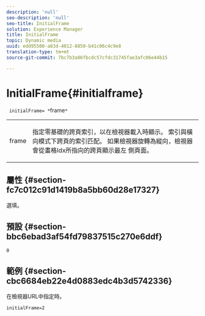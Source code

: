 ```yaml
---
description: 'null'
seo-description: 'null'
seo-title: InitialFrame
solution: Experience Manager
title: InitialFrame
topic: Dynamic media
uuid: edd95500-a83d-4012-8850-b41c06c4c9e8
translation-type: tm+mt
source-git-commit: 7bc7b3a86fbcdc57cfdc31745fae3afc06e44b15

---
```



# InitialFrame{#initialframe}

` initialFrame= *`frame`*`

<table id="table_06B5F795889E402FB6BCEA4D882E1422"> 
 <tbody> 
  <tr> 
   <td colname="col1"> <p> <span class="codeph"><span class="varname"> frame</span></span> </p> </td> 
   <td colname="col2"> <p> 指定零基礎的跨頁索引，以在檢視器載入時顯示。 索引與橫向模式下跨頁的索引匹配。 如果檢視器旋轉為縱向，檢視器會從畫格Idx所指向的跨頁顯示最左 <span class="codeph"> 側頁面</span>。 </p> </td> 
  </tr> 
 </tbody> 
</table>

## 屬性 {#section-fc7c012c91d1419b8a5bb60d28e17327}

選填。

## 預設 {#section-bbc6ebad3af54fd79837515c270e6ddf}

`0`

## 範例 {#section-cbc6684eb22e4d0883edc4b3d5742336}

在檢視器URL中指定時。

```
initialFrame=2
```

